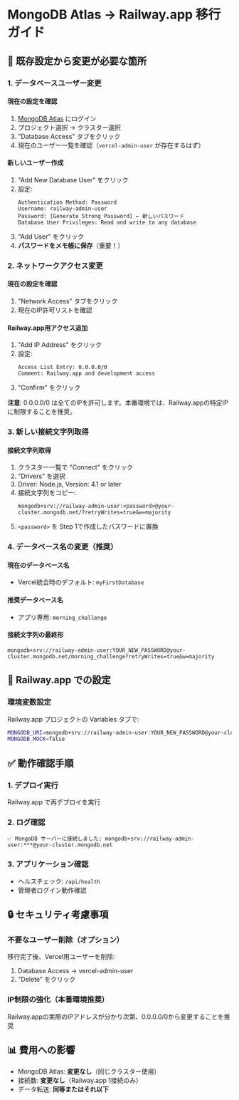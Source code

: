 # MongoDB Atlas → Railway.app 移行ガイド

## 🔄 既存設定から変更が必要な箇所

### 1. データベースユーザー変更

#### 現在の設定を確認
1. [MongoDB Atlas](https://cloud.mongodb.com) にログイン
2. プロジェクト選択 → クラスター選択
3. "Database Access" タブをクリック
4. 現在のユーザー一覧を確認（`vercel-admin-user` が存在するはず）

#### 新しいユーザー作成
1. "Add New Database User" をクリック
2. 設定:
   ```
   Authentication Method: Password
   Username: railway-admin-user
   Password: [Generate Strong Password] ← 新しいパスワード
   Database User Privileges: Read and write to any database
   ```
3. "Add User" をクリック
4. **パスワードをメモ帳に保存**（重要！）

### 2. ネットワークアクセス変更

#### 現在の設定を確認
1. "Network Access" タブをクリック
2. 現在のIP許可リストを確認

#### Railway.app用アクセス追加
1. "Add IP Address" をクリック
2. 設定:
   ```
   Access List Entry: 0.0.0.0/0
   Comment: Railway.app and development access
   ```
3. "Confirm" をクリック

**注意**: 0.0.0.0/0 は全てのIPを許可します。本番環境では、Railway.appの特定IPに制限することを推奨。

### 3. 新しい接続文字列取得

#### 接続文字列取得
1. クラスター一覧で "Connect" をクリック
2. "Drivers" を選択
3. Driver: Node.js, Version: 4.1 or later
4. 接続文字列をコピー:
   ```
   mongodb+srv://railway-admin-user:<password>@your-cluster.mongodb.net/?retryWrites=true&w=majority
   ```
5. `<password>` を Step 1で作成したパスワードに置換

### 4. データベース名の変更（推奨）

#### 現在のデータベース名
- Vercel統合時のデフォルト: `myFirstDatabase`

#### 推奨データベース名
- アプリ専用: `morning_challenge`

#### 接続文字列の最終形
```
mongodb+srv://railway-admin-user:YOUR_NEW_PASSWORD@your-cluster.mongodb.net/morning_challenge?retryWrites=true&w=majority
```

## 🚀 Railway.app での設定

### 環境変数設定
Railway.app プロジェクトの Variables タブで:

```bash
MONGODB_URI=mongodb+srv://railway-admin-user:YOUR_NEW_PASSWORD@your-cluster.mongodb.net/morning_challenge?retryWrites=true&w=majority
MONGODB_MOCK=false
```

## ✅ 動作確認手順

### 1. デプロイ実行
Railway.app で再デプロイを実行

### 2. ログ確認
```
✅ MongoDB サーバーに接続しました: mongodb+srv://railway-admin-user:***@your-cluster.mongodb.net
```

### 3. アプリケーション確認
- ヘルスチェック: `/api/health`
- 管理者ログイン動作確認

## 🔒 セキュリティ考慮事項

### 不要なユーザー削除（オプション）
移行完了後、Vercel用ユーザーを削除:
1. Database Access → vercel-admin-user
2. "Delete" をクリック

### IP制限の強化（本番環境推奨）
Railway.appの実際のIPアドレスが分かり次第、0.0.0.0/0から変更することを推奨

## 📊 費用への影響

- MongoDB Atlas: **変更なし**（同じクラスター使用）
- 接続数: **変更なし**（Railway.app 1接続のみ）
- データ転送: **同等またはそれ以下**